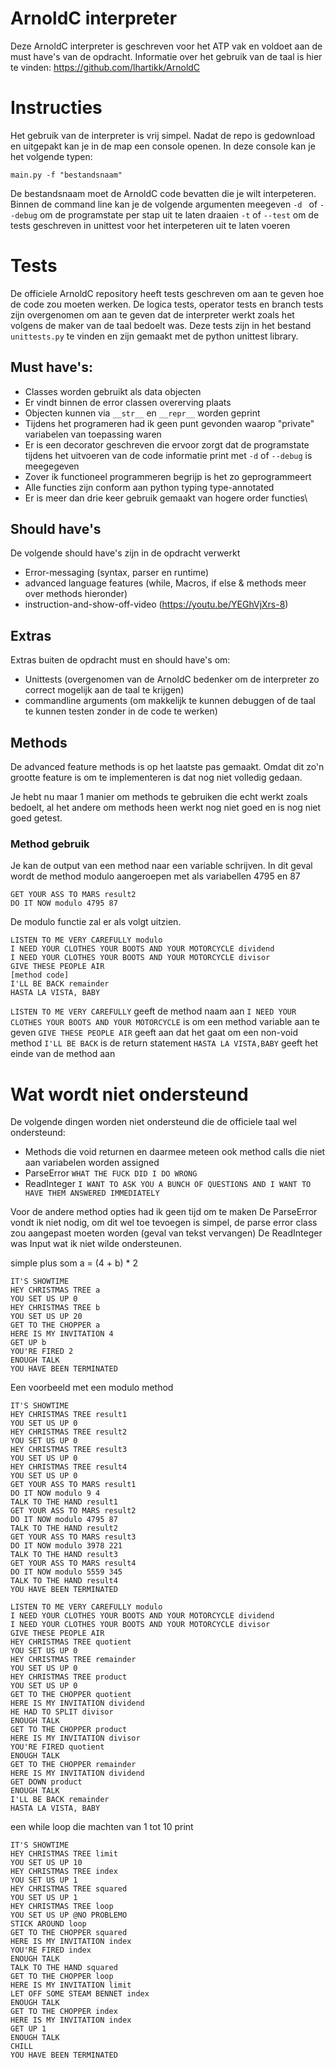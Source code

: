 # ArnoldC interpreter

Deze ArnoldC interpreter is geschreven voor het ATP vak en voldoet aan de must have's van de opdracht.
Informatie over het gebruik van de taal is hier te vinden:
https://github.com/lhartikk/ArnoldC

# Instructies
Het gebruik van de interpreter is vrij simpel. Nadat de repo is gedownload en uitgepakt kan je in de map een console openen.
In deze console kan je het volgende typen:
```
main.py -f "bestandsnaam"
```
De bestandsnaam moet de ArnoldC code bevatten die je wilt interpeteren.
Binnen de command line kan je de volgende argumenten meegeven
`-d ` of `--debug` om de programstate per stap uit te laten draaien
`-t` of `--test` om de tests geschreven in unittest voor het interpeteren uit te laten voeren

# Tests
De officiele ArnoldC repository heeft tests geschreven om aan te geven hoe de code zou moeten werken.
De logica tests, operator tests en branch tests zijn overgenomen om aan te geven dat de interpreter werkt zoals het volgens de maker van de taal bedoelt was. Deze tests zijn in het bestand `unittests.py` te vinden en zijn gemaakt met de python unittest library.

## Must have's:
- Classes worden gebruikt als data objecten
- Er vindt binnen de error classen overerving plaats
- Objecten kunnen via `__str__` en `__repr__` worden geprint
- Tijdens het programeren had ik geen punt gevonden waarop "private" variabelen van toepassing waren
- Er is een decorator geschreven die ervoor zorgt dat de programstate tijdens het uitvoeren van de code informatie print met `-d` of `--debug` is meegegeven
- Zover ik functioneel programmeren begrijp is het zo geprogrammeert
- Alle functies zijn conform aan python typing type-annotated
- Er is meer dan drie keer gebruik gemaakt van hogere order functies\

## Should have's
De volgende should have's zijn in de opdracht verwerkt
- Error-messaging (syntax, parser en runtime)
- advanced language features (while, Macros, if else & methods meer over methods hieronder)
- instruction-and-show-off-video (https://youtu.be/YEGhVjXrs-8)
## Extras
Extras buiten de opdracht must en should have's om:
- Unittests (overgenomen van de ArnoldC bedenker om de interpreter zo correct mogelijk aan de taal te krijgen)
- commandline arguments (om makkelijk te kunnen debuggen of de taal te kunnen testen zonder in de code te werken)

## Methods
De advanced feature methods is op het laatste pas gemaakt. Omdat dit zo'n grootte feature is om te implementeren is dat nog niet volledig gedaan.

Je hebt nu maar 1 manier om methods te gebruiken die echt werkt zoals bedoelt, al het andere om methods heen werkt nog niet goed en is nog niet goed getest.

### Method gebruik
Je kan de output van een method naar een variable schrijven.
In dit geval wordt de method modulo aangeroepen met als variabellen 4795 en 87
```
GET YOUR ASS TO MARS result2
DO IT NOW modulo 4795 87
```
De modulo functie zal er als volgt uitzien.
```
LISTEN TO ME VERY CAREFULLY modulo
I NEED YOUR CLOTHES YOUR BOOTS AND YOUR MOTORCYCLE dividend
I NEED YOUR CLOTHES YOUR BOOTS AND YOUR MOTORCYCLE divisor
GIVE THESE PEOPLE AIR
[method code]
I'LL BE BACK remainder
HASTA LA VISTA, BABY
```
`LISTEN TO ME VERY CAREFULLY` geeft de method naam aan
`I NEED YOUR CLOTHES YOUR BOOTS AND YOUR MOTORCYCLE` is om een method variable aan te geven
`GIVE THESE PEOPLE AIR` geeft aan dat het gaat om een non-void method
`I'LL BE BACK` is de return statement
`HASTA LA VISTA,BABY` geeft het einde van de method aan

# Wat wordt niet ondersteund
De volgende dingen worden niet ondersteund die de officiele taal wel ondersteund:
- Methods die void returnen en daarmee meteen ook method calls die niet aan variabelen worden assigned
- ParseError `WHAT THE FUCK DID I DO WRONG`
- ReadInteger `I WANT TO ASK YOU A BUNCH OF QUESTIONS AND I WANT TO HAVE THEM ANSWERED IMMEDIATELY`

Voor de andere method opties had ik geen tijd om te maken
De ParseError vondt ik niet nodig, om dit wel toe tevoegen is simpel, de parse error class zou aangepast moeten worden (geval van tekst vervangen)
De ReadInteger was Input wat ik niet wilde ondersteunen.

simple plus som a = (4 + b) * 2
```
IT'S SHOWTIME
HEY CHRISTMAS TREE a 
YOU SET US UP 0
HEY CHRISTMAS TREE b
YOU SET US UP 20
GET TO THE CHOPPER a
HERE IS MY INVITATION 4
GET UP b
YOU'RE FIRED 2
ENOUGH TALK
YOU HAVE BEEN TERMINATED
```
Een voorbeeld met een modulo method
```
IT'S SHOWTIME
HEY CHRISTMAS TREE result1
YOU SET US UP 0
HEY CHRISTMAS TREE result2
YOU SET US UP 0
HEY CHRISTMAS TREE result3
YOU SET US UP 0
HEY CHRISTMAS TREE result4
YOU SET US UP 0
GET YOUR ASS TO MARS result1
DO IT NOW modulo 9 4
TALK TO THE HAND result1
GET YOUR ASS TO MARS result2
DO IT NOW modulo 4795 87
TALK TO THE HAND result2
GET YOUR ASS TO MARS result3
DO IT NOW modulo 3978 221
TALK TO THE HAND result3
GET YOUR ASS TO MARS result4
DO IT NOW modulo 5559 345
TALK TO THE HAND result4
YOU HAVE BEEN TERMINATED

LISTEN TO ME VERY CAREFULLY modulo
I NEED YOUR CLOTHES YOUR BOOTS AND YOUR MOTORCYCLE dividend
I NEED YOUR CLOTHES YOUR BOOTS AND YOUR MOTORCYCLE divisor
GIVE THESE PEOPLE AIR
HEY CHRISTMAS TREE quotient
YOU SET US UP 0
HEY CHRISTMAS TREE remainder
YOU SET US UP 0
HEY CHRISTMAS TREE product
YOU SET US UP 0
GET TO THE CHOPPER quotient
HERE IS MY INVITATION dividend
HE HAD TO SPLIT divisor
ENOUGH TALK
GET TO THE CHOPPER product
HERE IS MY INVITATION divisor
YOU'RE FIRED quotient
ENOUGH TALK
GET TO THE CHOPPER remainder
HERE IS MY INVITATION dividend
GET DOWN product
ENOUGH TALK
I'LL BE BACK remainder
HASTA LA VISTA, BABY
```
een while loop die machten van 1 tot 10 print
```
IT'S SHOWTIME
HEY CHRISTMAS TREE limit
YOU SET US UP 10
HEY CHRISTMAS TREE index
YOU SET US UP 1
HEY CHRISTMAS TREE squared
YOU SET US UP 1
HEY CHRISTMAS TREE loop
YOU SET US UP @NO PROBLEMO
STICK AROUND loop
GET TO THE CHOPPER squared
HERE IS MY INVITATION index
YOU'RE FIRED index
ENOUGH TALK
TALK TO THE HAND squared
GET TO THE CHOPPER loop
HERE IS MY INVITATION limit
LET OFF SOME STEAM BENNET index
ENOUGH TALK
GET TO THE CHOPPER index
HERE IS MY INVITATION index
GET UP 1
ENOUGH TALK
CHILL
YOU HAVE BEEN TERMINATED
```
